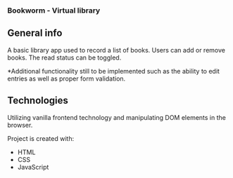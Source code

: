 <h3>Bookworm - Virtual library</h3>



## General info
A basic library app used to record a list of books. Users can add or remove books. The read status can be toggled.

*Additional functionality still to be implemented such as the ability to edit entries as well as proper form validation.
	
## Technologies
Utilizing vanilla frontend technology and manipulating DOM elements in the browser.

Project is created with:
* HTML
* CSS
* JavaScript
